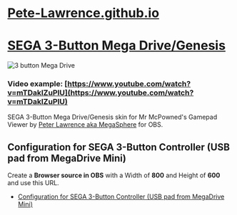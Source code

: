 # [Pete-Lawrence.github.io](https://pete-lawrence.github.io)
# [SEGA 3-Button Mega Drive/Genesis](https://pete-lawrence.github.io/3-button)
![3 button Mega Drive](https://pete-lawrence.github.io/3-button/svg/3button.png)
### Video example: [https://www.youtube.com/watch?v=mTDakIZuPIU](https://www.youtube.com/watch?v=mTDakIZuPIU)
SEGA 3-Button Mega Drive/Genesis skin for Mr McPowned's Gamepad Viewer by [Peter Lawrence aka MegaSphere](https://www.youtube.com/c/PeterLawrenceYT/videos) for OBS.

## Configuration for SEGA 3-Button Controller (USB pad from MegaDrive Mini)
Create a **Browser source in OBS** with a Width of **800** and Height of **600** and use this URL.
* [Configuration for SEGA 3-Button Controller (USB pad from MegaDrive Mini)](https://gamepadviewer.com/?p=1&css=https%3A%2F%2Fpete-lawrence.github.io%2F3-button%2Fskin.css&map=%7B%22mapping%22%3A%5B%7B%22targetType%22%3A%22buttons%22%2C%22target%22%3A%2212%22%2C%22disabled%22%3Afalse%2C%22choiceOperand%22%3A%22-%22%2C%22choiceType%22%3A%22axes%22%2C%22choice%22%3A%221%22%7D%2C%7B%22targetType%22%3A%22buttons%22%2C%22target%22%3A%2213%22%2C%22disabled%22%3Afalse%2C%22choiceOperand%22%3A%22%2B%22%2C%22choiceType%22%3A%22axes%22%2C%22choice%22%3A%221%22%7D%2C%7B%22targetType%22%3A%22buttons%22%2C%22target%22%3A%2214%22%2C%22disabled%22%3Afalse%2C%22choiceOperand%22%3A%22-%22%2C%22choiceType%22%3A%22axes%22%2C%22choice%22%3A%220%22%7D%2C%7B%22targetType%22%3A%22buttons%22%2C%22target%22%3A%2215%22%2C%22disabled%22%3Afalse%2C%22choiceOperand%22%3A%22%2B%22%2C%22choiceType%22%3A%22axes%22%2C%22choice%22%3A%220%22%7D%2C%7B%22targetType%22%3A%22buttons%22%2C%22target%22%3A%220%22%2C%22disabled%22%3Afalse%2C%22choiceType%22%3A%22buttons%22%2C%22choice%22%3A%222%22%7D%2C%7B%22targetType%22%3A%22buttons%22%2C%22target%22%3A%221%22%2C%22disabled%22%3Afalse%2C%22choiceType%22%3A%22buttons%22%2C%22choice%22%3A%221%22%7D%2C%7B%22targetType%22%3A%22buttons%22%2C%22target%22%3A%222%22%2C%22disabled%22%3Afalse%2C%22choiceType%22%3A%22buttons%22%2C%22choice%22%3A%225%22%7D%2C%7B%22targetType%22%3A%22buttons%22%2C%22target%22%3A%223%22%2C%22disabled%22%3Afalse%2C%22choiceType%22%3A%22buttons%22%2C%22choice%22%3A%229%22%7D%5D%7D)
